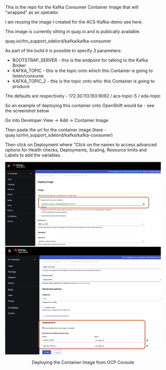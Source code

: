 This is the repo for the Kafka Consumer Container Image that will "wrapped" as an operator.

I am reusing the image I created for the ACS-Kafka-demo see here.

This image is currently sitting in quay.io and is publically available.

quay.io/rhn_support_sdelord/kafka/kafka-consumer

As part of the build it is possible to specify 3 parameters:

- BOOTSTRAP_SERVER - this is the endpoint for talking to the Kafka Broker
- KAFKA_TOPIC - this is the topic onto which this Container is going to listen/consume
- KAFKA_TOPIC_2 - this is the topic onto whic this Container is going to produce

The defaults are respectively - 172.30.113.193:9092 / acs-topic-5 / eda-topic

So an example of deploying this container onto OpenShift would be - see the screenshot below

Go into Developer View -> Add -> Container Image

Then paste the url for the container image (here - quay.io/rhn_support_sdelord/kafka/kafka-consumer)

Then click on Deployment where "Click on the names to access advanced options for Health checks, Deployments, Scaling, Resource limits and Labels to add the variables.

![Browser](https://github.com/SimonDelord/Operator-creation/blob/main/kafka-consumer/images/Creating-From-container-image-1.png)
![Browser](https://github.com/SimonDelord/Operator-creation/blob/main/kafka-consumer/images/Creating-From-container-image-2.png)

<p align=center>  Deploying the Container Image from OCP Console </p>


